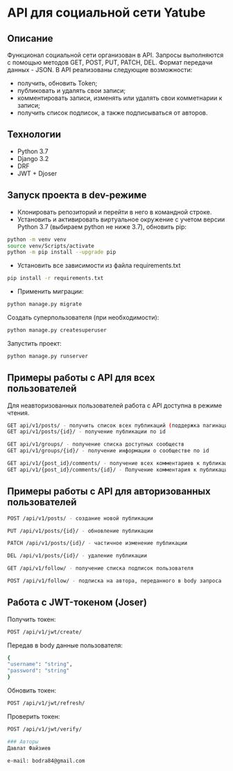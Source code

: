 # API для социальной сети Yatube
## Описание
Функционал социальной сети организован в API. Запросы выполняются с помощью методов GET, POST, PUT, PATCH, DEL. Формат передачи данных - JSON.
В API реализованы следующие возможности:
- получить, обновить Token;
- публиковать и удалять свои записи;
- комментировать записи, изменять или удалять свои комметнарии к записи;
- получить список подписок, а также подписываться от авторов.

## Технологии
- Python 3.7
- Django 3.2
- DRF
- JWT + Djoser

## Запуск проекта в dev-режиме
- Клонировать репозиторий и перейти в него в командной строке.
- Установить и активировать виртуальное окружение c учетом версии Python 3.7 (выбираем python не ниже 3.7), обновить pip:
```bash
python -m venv venv
source venv/Scripts/activate
python -m pip install --upgrade pip
```
- Установить все зависимости из файла requirements.txt
```bash
pip install -r requirements.txt
```
- Применить миграции:
```bash
python manage.py migrate
```
Создать суперпользователя (при необходимости):
```bash
python manage.py createsuperuser
```
Запустить проект:
```bash
python manage.py runserver
```
## Примеры работы с API для всех пользователей
Для неавторизованных пользователей работа с API доступна в режиме чтения.
```bash
GET api/v1/posts/ - получить список всех публикаций (поддержка пагинации при указании параметров limit и offset)
GET api/v1/posts/{id}/ - получение публикации по id

GET api/v1/groups/ - получение списка доступных сообществ
GET api/v1/groups/{id}/ - получение информации о сообществе по id

GET api/v1/{post_id}/comments/ - получение всех комментариев к публикации
GET api/v1/{post_id}/comments/{id}/ - Получение комментария к публикации по id
```
## Примеры работы с API для авторизованных пользователей
```bash
POST /api/v1/posts/ - создание новой публикации

PUT /api/v1/posts/{id}/ - обновление публикации

PATCH /api/v1/posts/{id}/ - частичное изменение публикации

DEL /api/v1/posts/{id}/ - удаление публикации

GET /api/v1/follow/ - получение списка подписок пользователя

POST /api/v1/follow/ - подписка на автора, переданного в body запроса
```

## Работа с JWT-токеном (Joser)
Получить токен:
```bash
POST /api/v1/jwt/create/
```
Передав в body данные пользователя:
```bash
{
"username": "string",
"password": "string"
}
```
Обновить токен:
```bash
POST /api/v1/jwt/refresh/
```
Проверить токен:
```bash
POST /api/v1/jwt/verify/

### Авторы
Давлат Файзиев

e-mail: bodra84@gmail.com
